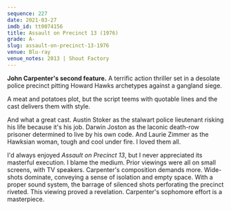 ```yaml
---
sequence: 227
date: 2021-03-27
imdb_id: tt0074156
title: Assault on Precinct 13 (1976)
grade: A-
slug: assault-on-precinct-13-1976
venue: Blu-ray
venue_notes: 2013 | Shout Factory
---
```


**John Carpenter's second feature.** A terrific action thriller set in a desolate police precinct pitting Howard Hawks archetypes against a gangland siege.

<!-- end -->

A meat and potatoes plot, but the script teems with quotable lines and the cast delivers them with style.

And what a great cast. Austin Stoker as the stalwart police lieutenant risking his life because it's his job. Darwin Joston as the laconic death-row prisoner determined to live by his own code. And Laurie Zimmer as the Hawksian woman, tough and cool under fire. I loved them all.

I'd always enjoyed _Assault on Precinct 13_, but I never appreciated its masterful execution. I blame the medium. Prior viewings were all on small screens, with TV speakers. Carpenter's composition demands more. Wide-shots dominate, conveying a sense of isolation and empty space. With a proper sound system, the barrage of silenced shots perforating the precinct riveted. This viewing proved a revelation. Carpenter's sophomore effort is a masterpiece.
